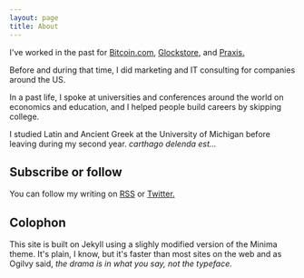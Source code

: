 ```yaml
---
layout: page
title: About
---
```


I've worked in the past for [Bitcoin.com](https://bitcoin.com), [Glockstore,](https://glockstore) and [Praxis.](https://discoverpraxis.com) 

Before and during that time, I did marketing and IT consulting for companies around the US.

In a past life, I spoke at universities and conferences around the world on economics and education, and I helped people build careers by skipping college.

I studied Latin and Ancient Greek at the University of Michigan before leaving during my second year. *carthago delenda est...*

## Subscribe or follow

You can follow my writing on [RSS](/feed.xml) or [Twitter.](https://twitter.com/derykmakgill)

## Colophon

This site is built on Jekyll using a slighly modified version of the Minima theme. It's plain, I know, but it's faster than most sites on the web and as Ogilvy said, *the drama is in what you say, not the typeface.*
